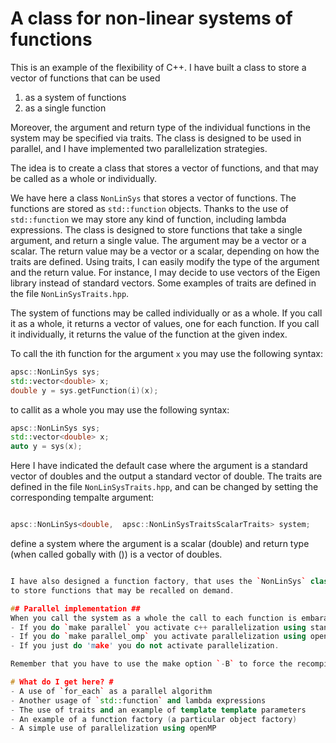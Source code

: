 # A class for non-linear systems of functions
This is an example of the flexibility of C++. I have built a class to store a vector of functions that can be used
 1. as a system of functions
 2. as a single function

Moreover, the argument and return type of the individual functions in the system may be specified
via traits. The class is designed to be used in parallel, and I have implemented two parallelization strategies.

The idea is to create a class that stores a vector of functions, and that may be called as a whole or individually.

We have here a class `NonLinSys` that stores a vector of functions. The functions are stored as `std::function` objects. Thanks to the use of `std::function` we may store any kind of function, including lambda expressions. The class is designed to store functions that take a single argument, and return a single value. The argument may be a vector or a scalar. The return value may be a vector or a scalar, depending on how the traits are defined. Using traits, I can easily modify the type of the argument and the return value. For instance, I may decide to use vectors of the Eigen library instead of standard vectors. Some examples of traits are defined in the file `NonLinSysTraits.hpp`.

The system of functions may be called individually or as a whole. If you call it as a whole, it returns a vector of values, one for each function. If you call it individually, it returns the value of the function at the given index.

To call the ith function for the argument `x` you may use the following syntax:
```cpp
apsc::NonLinSys sys;
std::vector<double> x;
double y = sys.getFunction(i)(x);
```
to callit as a whole you may use the following syntax:
```cpp
apsc::NonLinSys sys;
std::vector<double> x;
auto y = sys(x);
```
Here I have indicated the default case where the argument is a standard vector of doubles and the output a standard vector of double. The traits are defined in the file `NonLinSysTraits.hpp`, and can be changed by setting the corresponding tempalte argument:

```cpp

apsc::NonLinSys<double,  apsc::NonLinSysTraitsScalarTraits> system;
```
define a system where the argument is a scalar (double) and return type (when called gobally with ()) is a vector of doubles.

```cpp

I have also designed a function factory, that uses the `NonLinSys` class
to store functions that may be recalled on demand.

## Parallel implementation ##
When you call the system as a whole the call to each function is embarassingly parallel. 
- If you do `make parallel` you activate c++ parallelization using standard algorithms. You neet to have the libtbb.so library installed
- If you do `make parallel_omp` you activate parallelization using openMP. 
- If you just do 'make' you do not activate parallelization.

Remember that you have to use the make option `-B` to force the recompilation of the code.

# What do I get here? #
- A use of `for_each` as a parallel algorithm
- Another usage of `std::function` and lambda expressions
- The use of traits and an example of template template parameters
- An example of a function factory (a particular object factory)
- A simple use of parallelization using openMP
